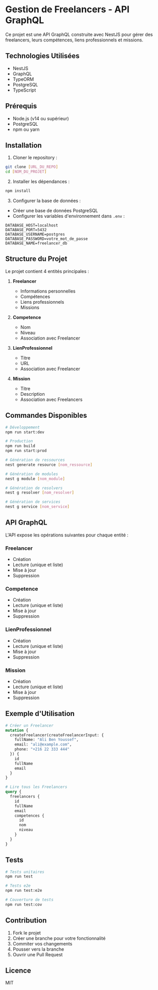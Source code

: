 # Gestion de Freelancers - API GraphQL

Ce projet est une API GraphQL construite avec NestJS pour gérer des freelancers, leurs compétences, liens professionnels et missions.

## Technologies Utilisées

- NestJS
- GraphQL
- TypeORM
- PostgreSQL
- TypeScript

## Prérequis

- Node.js (v14 ou supérieur)
- PostgreSQL
- npm ou yarn

## Installation

1. Cloner le repository :
```bash
git clone [URL_DU_REPO]
cd [NOM_DU_PROJET]
```

2. Installer les dépendances :
```bash
npm install
```

3. Configurer la base de données :
- Créer une base de données PostgreSQL
- Configurer les variables d'environnement dans `.env` :
```env
DATABASE_HOST=localhost
DATABASE_PORT=5432
DATABASE_USERNAME=postgres
DATABASE_PASSWORD=votre_mot_de_passe
DATABASE_NAME=freelancer_db
```

## Structure du Projet

Le projet contient 4 entités principales :

1. **Freelancer**
   - Informations personnelles
   - Compétences
   - Liens professionnels
   - Missions

2. **Competence**
   - Nom
   - Niveau
   - Association avec Freelancer

3. **LienProfessionnel**
   - Titre
   - URL
   - Association avec Freelancer

4. **Mission**
   - Titre
   - Description
   - Association avec Freelancers

## Commandes Disponibles

```bash
# Développement
npm run start:dev

# Production
npm run build
npm run start:prod

# Génération de ressources
nest generate resource [nom_ressource]

# Génération de modules
nest g module [nom_module]

# Génération de resolvers
nest g resolver [nom_resolver]

# Génération de services
nest g service [nom_service]
```

## API GraphQL

L'API expose les opérations suivantes pour chaque entité :

### Freelancer
- Création
- Lecture (unique et liste)
- Mise à jour
- Suppression

### Competence
- Création
- Lecture (unique et liste)
- Mise à jour
- Suppression

### LienProfessionnel
- Création
- Lecture (unique et liste)
- Mise à jour
- Suppression

### Mission
- Création
- Lecture (unique et liste)
- Mise à jour
- Suppression

## Exemple d'Utilisation

```graphql
# Créer un Freelancer
mutation {
  createFreelancer(createFreelancerInput: {
    fullName: "Ali Ben Youssef",
    email: "ali@example.com",
    phone: "+216 22 333 444"
  }) {
    id
    fullName
    email
  }
}

# Lire tous les Freelancers
query {
  freelancers {
    id
    fullName
    email
    competences {
      id
      nom
      niveau
    }
  }
}
```

## Tests

```bash
# Tests unitaires
npm run test

# Tests e2e
npm run test:e2e

# Couverture de tests
npm run test:cov
```

## Contribution

1. Fork le projet
2. Créer une branche pour votre fonctionnalité
3. Commiter vos changements
4. Pousser vers la branche
5. Ouvrir une Pull Request

## Licence

MIT
